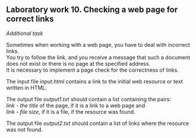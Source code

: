## Laboratory work 10. Checking a web page for correct links

*Additional task*

Sometimes when working with a web page, you have to deal with incorrect links.  
You try to follow the link, and you receive a message that such a document does not exist or there is no page at the specified address.  
It is necessary to implement a page check for the correctness of links.  

The input file *input.html* contains a link to the initial web resource or text written in HTML.

The output file *output1.txt* should contain a list containing the pairs:  
*link - the title* of the page, if it is a link to a web page and  
*link - file size*, if it is a file, if the resource was found.

The output file *output2.txt* should contain a list of links where the resource was not found.
